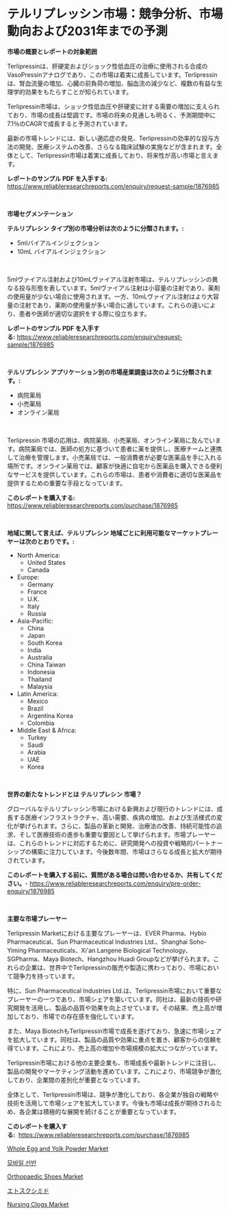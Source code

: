 <p><h1>テルリプレッシン市場：競争分析、市場動向および2031年までの予測</h1></p><p><strong>市場の概要とレポートの対象範囲</strong></p>
<p><p>Terlipressinは、肝硬変およびショック性低血圧の治療に使用される合成のVasoPressinアナログであり、この市場は着実に成長しています。Terlipressinは、腎血流量の増加、心臓の前負荷の増加、脳血流の減少など、複数の有益な生理学的効果をもたらすことが知られています。</p><p>Terlipressin市場は、ショック性低血圧や肝硬変に対する需要の増加に支えられており、市場の成長は堅調です。市場の将来の見通しも明るく、予測期間中に7.1％のCAGRで成長すると予測されています。</p><p>最新の市場トレンドには、新しい適応症の発見、Terlipressinの効率的な投与方法の開発、医療システムの改善、さらなる臨床試験の実施などが含まれます。全体として、Terlipressin市場は着実に成長しており、将来性が高い市場と言えます。</p></p>
<p><strong>レポートのサンプル PDF を入手する:</strong> <a href="https://www.reliableresearchreports.com/enquiry/request-sample/1876985">https://www.reliableresearchreports.com/enquiry/request-sample/1876985</a></p>
<p>&nbsp;</p>
<p><strong>市場セグメンテーション</strong></p>
<p><strong>テルリプレシン タイプ別の市場分析は次のように分類されます。:</strong></p>
<p><ul><li>5mlバイアルインジェクション</li><li>10mL バイアルインジェクション</li></ul></p>
<p>&nbsp;</p>
<p><p>5mlヴァイアル注射および10mLヴァイアル注射市場は、テルリプレッシンの異なる投与形態を表しています。5mlヴァイアル注射は小容量の注射であり、薬剤の使用量が少ない場合に使用されます。一方、10mLヴァイアル注射はより大容量の注射であり、薬剤の使用量が多い場合に適しています。これらの違いにより、患者や医師が適切な選択をする際に役立ちます。</p></p>
<p><strong>レポートのサンプル PDF を入手する:</strong>&nbsp;<a href="https://www.reliableresearchreports.com/enquiry/request-sample/1876985">https://www.reliableresearchreports.com/enquiry/request-sample/1876985</a></p>
<p>&nbsp;</p>
<p><strong> テルリプレシン アプリケーション別の市場産業調査は次のように分類されます。:</strong></p>
<p><ul><li>病院薬局</li><li>小売薬局</li><li>オンライン薬局</li></ul></p>
<p>&nbsp;</p>
<p><p>Terlipressin 市場の応用は、病院薬局、小売薬局、オンライン薬局に及んでいます。病院薬局では、医師の処方に基づいて患者に薬を提供し、医療チームと連携して治療を管理します。小売薬局では、一般消費者が必要な医薬品を手に入れる場所です。オンライン薬局では、顧客が快適に自宅から医薬品を購入できる便利なサービスを提供しています。これらの市場は、患者や消費者に適切な医薬品を提供するための重要な手段となっています。</p></p>
<p><strong>このレポートを購入する:</strong>&nbsp; <a href="https://www.reliableresearchreports.com/purchase/1876985">https://www.reliableresearchreports.com/purchase/1876985</a></p>
<p>&nbsp;</p>
<p><strong>地域に関して言えば、テルリプレシン 地域ごとに利用可能なマーケットプレーヤーは次のとおりです。:</strong></p>
<p><ul>
    <li>
        North America:
        <ul>
            <li>United States</li>
            <li>Canada</li>
        </ul>
    </li>
    <li>
        Europe:
        <ul>
            <li>Germany</li>
            <li>France</li>
            <li>U.K.</li>
            <li>Italy</li>
            <li>Russia</li>
        </ul>
    </li>
    <li>
        Asia-Pacific:
        <ul>
            <li>China</li>
            <li>Japan</li>
            <li>South Korea</li>
            <li>India</li>
            <li>Australia</li>
            <li>China Taiwan</li>
            <li>Indonesia</li>
            <li>Thailand</li>
            <li>Malaysia</li>
        </ul>
    </li>
    <li>
        Latin America:
        <ul>
            <li>Mexico</li>
            <li>Brazil</li>
            <li>Argentina Korea</li>
            <li>Colombia</li>
        </ul>
    </li>
    <li>
        Middle East & Africa:
        <ul>
            <li>Turkey</li>
            <li>Saudi</li>
            <li>Arabia</li>
            <li>UAE</li>
            <li>Korea</li>
        </ul>
    </li>
    </ul></p>
<p>&nbsp;</p>
<p><strong>世界の新たなトレンドとは テルリプレシン 市場？</strong></p>
<p><p>グローバルなテルリプレッシン市場における新興および現行のトレンドには、成長する医療インフラストラクチャ、高い需要、疾病の増加、および生活様式の変化が挙げられます。さらに、製品の革新と開発、治療法の改善、持続可能性の追求、そして医療技術の進歩も重要な要因として挙げられます。市場プレーヤーは、これらのトレンドに対応するために、研究開発への投資や戦略的パートナーシップの構築に注力しています。今後数年間、市場はさらなる成長と拡大が期待されています。</p></p>
<p><strong>このレポートを購入する前に、質問がある場合は問い合わせるか、共有してください。</strong>- <a href="https://www.reliableresearchreports.com/enquiry/pre-order-enquiry/1876985">https://www.reliableresearchreports.com/enquiry/pre-order-enquiry/1876985</a></p>
<p>&nbsp;</p>
<p><strong>主要な市場プレーヤー</strong></p>
<p><p>Terlipressin Marketにおける主要なプレーヤーは、EVER Pharma、Hybio Pharmaceutical、Sun Pharmaceutical Industries Ltd.、Shanghai Soho-Yiming Pharmaceuticals、Xi'an Langene Biological Technology、SGPharma、Maya Biotech、Hangzhou Huadi Groupなどが挙げられます。これらの企業は、世界中でTerlipressinの販売や製造に携わっており、市場において競争力を持っています。</p><p>特に、Sun Pharmaceutical Industries Ltd.は、Terlipressin市場において重要なプレーヤーの一つであり、市場シェアを築いています。同社は、最新の技術や研究開発を活用し、製品の品質や効果を向上させています。その結果、売上高が増加しており、市場での存在感を強化しています。</p><p>また、Maya BiotechもTerlipressin市場で成長を遂げており、急速に市場シェアを拡大しています。同社は、製品の品質や効果に重点を置き、顧客からの信頼を得ています。これにより、売上高の増加や市場規模の拡大につながっています。</p><p>Terlipressin市場における他の主要企業も、市場成長や最新トレンドに注目し、製品の開発やマーケティング活動を進めています。これにより、市場競争が激化しており、企業間の差別化が重要となっています。</p><p>全体として、Terlipressin市場は、競争が激化しており、各企業が独自の戦略や技術を活用して市場シェアを拡大しています。今後も市場は成長が期待されるため、各企業は積極的な展開を続けることが重要となっています。</p></p>
<p><strong>このレポートを購入する:</strong>&nbsp;&nbsp;<a href="https://www.reliableresearchreports.com/purchase/1876985">https://www.reliableresearchreports.com/purchase/1876985</a></p>
<p><p><a href="https://issuu.com/reportprime-2/docs/whole-egg-and-yolk-powder-market-size-2030.pptx">Whole Egg and Yolk Powder Market</a></p><p><a href="https://github.com/vsr06p4p49/Market-Research-Report-List-1/blob/main/44086632543.md">모바일 선반</a></p><p><a href="https://github.com/Sinjinluong3e0awx2m195k76/Market-Research-Report-List-1/blob/main/orthopaedic-shoes-market.md">Orthopaedic Shoes Market</a></p><p><a href="https://medium.com/@elishelacruz56456/%E3%82%A8%E3%83%88%E3%82%BD%E3%82%AD%E3%82%B7%E3%83%9F%E3%83%89%E5%B8%82%E5%A0%B4-%E5%B8%82%E5%A0%B4cagr-%E5%B8%82%E5%A0%B4%E3%81%AE%E3%83%88%E3%83%AC%E3%83%B3%E3%83%89-%E6%88%90%E9%95%B7%E6%88%A6%E7%95%A5%E3%81%AB%E5%AF%BE%E3%81%99%E3%82%8B%E6%B4%9E%E5%AF%9F-9288af840a57">エトスクシミド</a></p><p><a href="https://github.com/CliffMedina6/Market-Research-Report-List-4/blob/main/nursing-clogs-market.md">Nursing Clogs Market</a></p></p>